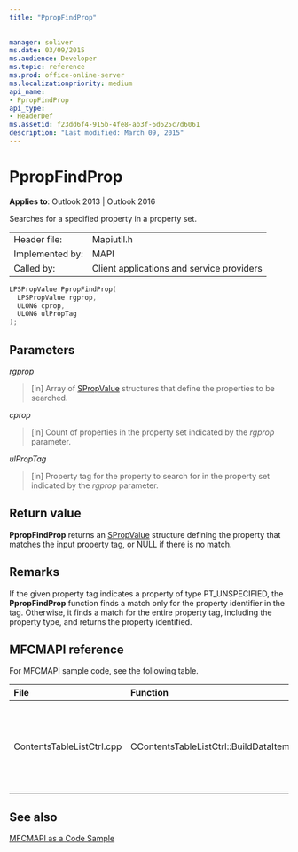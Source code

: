 ```yaml
---
title: "PpropFindProp"
 
 
manager: soliver
ms.date: 03/09/2015
ms.audience: Developer
ms.topic: reference
ms.prod: office-online-server
ms.localizationpriority: medium
api_name:
- PpropFindProp
api_type:
- HeaderDef
ms.assetid: f23dd6f4-915b-4fe8-ab3f-6d625c7d6061
description: "Last modified: March 09, 2015"
---
```


# PpropFindProp

  
  
**Applies to**: Outlook 2013 | Outlook 2016 
  
Searches for a specified property in a property set.
  
|||
|:-----|:-----|
|Header file:  <br/> |Mapiutil.h  <br/> |
|Implemented by:  <br/> |MAPI  <br/> |
|Called by:  <br/> |Client applications and service providers  <br/> |
   
```cpp
LPSPropValue PpropFindProp(
  LPSPropValue rgprop,
  ULONG cprop,
  ULONG ulPropTag
);
```

## Parameters

 _rgprop_
  
> [in] Array of [SPropValue](spropvalue.md) structures that define the properties to be searched. 
    
 _cprop_
  
> [in] Count of properties in the property set indicated by the  _rgprop_ parameter. 
    
 _ulPropTag_
  
> [in] Property tag for the property to search for in the property set indicated by the  _rgprop_ parameter. 
    
## Return value

 **PpropFindProp** returns an [SPropValue](spropvalue.md) structure defining the property that matches the input property tag, or NULL if there is no match. 
  
## Remarks

If the given property tag indicates a property of type PT_UNSPECIFIED, the **PpropFindProp** function finds a match only for the property identifier in the tag. Otherwise, it finds a match for the entire property tag, including the property type, and returns the property identified. 
  
## MFCMAPI reference

For MFCMAPI sample code, see the following table.
  
|**File**|**Function**|**Comment**|
|:-----|:-----|:-----|
|ContentsTableListCtrl.cpp  <br/> |CContentsTableListCtrl::BuildDataItem  <br/> |MFCMAPI uses the **PpropFindProp** method to find properties in a property set being added to the list. |
   
## See also



[MFCMAPI as a Code Sample](mfcmapi-as-a-code-sample.md)

